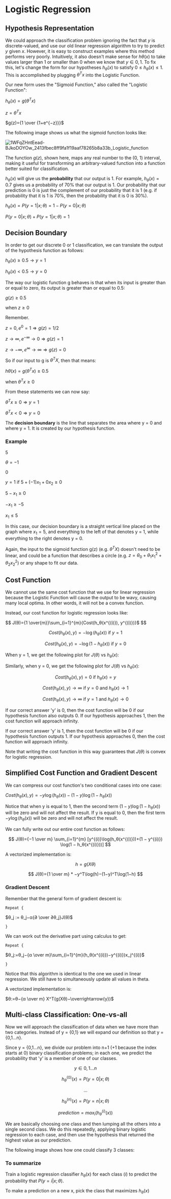 # Logistic Regression

## Hypothesis Representation

We could approach the classification problem ignoring the fact that $y$ is
discrete-valued, and use our old linear regression algorithm to try to predict
$y$ given $x$. However, it is easy to construct examples where this method
performs very poorly. Intuitively, it also doesn't make sense for
$hθ(x)$ to take values larger than 1 or smaller than 0 when we know
that $y ∈ {0, 1}$. To fix this, let's change the form for our hypotheses
$h_θ(x)$ to satisfy $0≤h_θ(x)≤1$. This is accomplished by plugging
$θ^Tx$ into the Logistic Function.

Our new form uses the "Sigmoid Function," also called the "Logistic Function":

$h_θ(x)=g(θ^Tx)$

$z=θ^Tx$

$g(z)={1 \over {1+e^{−z}}}$

The following image shows us what the sigmoid function looks like:

![1WFqZHntEead-BJkoDOYOw_2413fbec8ff9fa1f19aaf78265b8a33b_Logistic_function](https://github.com/liangcorp/machine_learning_rust/assets/2737157/d9d35e7b-1cc1-42c1-9cea-9b58975bd892)

The function $g(z)$, shown here, maps any real number to the (0, 1) interval,
making it useful for transforming an arbitrary-valued function into a function
better suited for classification.

$h_θ(x)$ will give us the **probability** that our output is 1.
For example, $h_θ(x)=0.7$ gives us a probability of 70% that our output is 1.
Our probability that our prediction is 0 is just the complement of our
probability that it is 1 (e.g. if probability that it is 1 is 70%, then
the probability that it is 0 is 30%).

$h_θ(x)=P(y=1|x;θ)=1−P(y=0|x;θ)$

$P(y=0|x;θ)+P(y=1|x;θ)=1$

## Decision Boundary

In order to get our discrete 0 or 1 classification, we can translate the output
of the hypothesis function as follows:

$h_θ(x)≥0.5→y=1$

$h_θ(x)<0.5→y=0$

The way our logistic function g behaves is that when its input is greater than
or equal to zero, its output is greater than or equal to 0.5:

$g(z)≥0.5$

$\text{when }z≥0$

Remember.

$z=0,e^0=1⇒g(z)=1/2$

$z→∞,e^{−∞}→0⇒g(z)=1$

$z→−∞,e^∞→∞⇒g(z)=0$

So if our input to g is $θ^TX$, then that means:

$hθ(x)=g(θ^Tx)≥0.5$

$\text{when } θ^Tx≥0$

From these statements we can now say:

$θ^Tx≥0⇒y=1$

$θ^Tx<0⇒y=0$

The **decision boundary** is the line that separates the area where y = 0 and
where y = 1. It is created by our hypothesis function.

### Example

$5$

$θ=−1$

$0$

$y=1 \text{ if } 5+(−1)x_1 + 0x_2≥0$

$5−x_1≥0$

$−x_1≥−5$

$x_1≤5$

In this case, our decision boundary is a straight vertical line placed on the
graph where $x_1=5$, and everything to the left of that denotes y = 1, while
everything to the right denotes y = 0.

Again, the input to the sigmoid function g(z) (e.g. $θ^TX$) doesn't need to
be linear, and could be a function that describes a
circle (e.g. $z=θ_0+θ_1x_1^2+θ_2x^2_2$) or any shape to fit our data.

## Cost Function

We cannot use the same cost function that we use for linear regression because
the Logistic Function will cause the output to be wavy, causing many local
optima. In other words, it will not be a convex function.

Instead, our cost function for logistic regression looks like:

$$
J(θ)={1 \over{m}}\sum_{i=1}^{m}{Cost(h_θ(x^{(i)}), y^{(i)})}$
$$

$$
Cost(h_θ(x),y) = −\log(h_θ(x)) \text{    if } y = 1
$$

$$
Cost(h_θ(x),y)=−\log(1−h_θ(x)) \text{    if } y = 0
$$

When y = 1, we get the following plot for $J(θ)$ vs $h_θ(x)$:

Similarly, when y = 0, we get the following plot for $J(θ)$ vs $h_θ(x)$:

$$
Cost(h_θ(x), y) = 0 \text{ if } h_θ(x)=y
$$

$$
Cost(h_θ(x), y) → ∞ \text{ if } y=0 \text{ and } h_θ(x) → 1
$$

$$
Cost(h_θ(x), y) → ∞ \text{ if } y=1 \text{ and } h_θ(x) → 0
$$

If our correct answer 'y' is 0, then the cost function will be 0 if our
hypothesis function also outputs 0. If our hypothesis approaches 1, then the
cost function will approach infinity.

If our correct answer 'y' is 1, then the cost function will be 0 if our
hypothesis function outputs 1. If our hypothesis approaches 0, then the cost
function will approach infinity.

Note that writing the cost function in this way guarantees that $J(θ)$ is convex
for logistic regression.

## Simplified Cost Function and Gradient Descent

We can compress our cost function's two conditional cases into one case:

$Cost(h_θ(x),y) = −y \log(h_θ(x)) − (1 − y) \log(1 − h_θ(x))$

Notice that when y is equal to 1, then the second term $(1 − y) \log(1 − h_θ(x))$
will be zero and will not affect the result. If y is equal to 0, then the first
term $− y \log(h_θ(x))$ will be zero and will not affect the result.

We can fully write out our entire cost function as follows:

$$
J(θ)={−1 \over m} \sum_{i=1}^{m} [y^{(i)}\log(h_θ(x^{(i)}))+(1 − y^{(i)})
\log(1 − h_θ(x^{(i)}))]
$$

A vectorized implementation is:

$$
h=g(Xθ)
$$

$$
J(θ)={1 \over m} * −y^T\log(h)−(1−y)^T\log(1−h)
$$

### Gradient Descent

Remember that the general form of gradient descent is:

`Repeat {`

$θ_j := θ_j−α{∂ \over ∂θ_j}J(θ)$

`}`

We can work out the derivative part using calculus to get:

`Repeat {`

$θ_j:=θ_j−{α \over m}\sum_{i=1}^{m}(h_θ(x^{(i)})−y^{(i)})x_j^{(i)}$

`}`

Notice that this algorithm is identical to the one we used in linear
regression. We still have to simultaneously update all values in theta.

A vectorized implementation is:

$θ:=θ−{α \over m} X^T(g(Xθ)−\overrightarrow{y})$

## Multi-class Classification: One-vs-all

Now we will approach the classification of data when we have more than two
categories. Instead of y = {0,1} we will expand our definition so
that y = {0,1...n}.

Since y = {0,1...n}, we divide our problem into n+1 (+1 because the index
starts at 0) binary classification problems; in each one, we predict the
probability that 'y' is a member of one of our classes.

$$
y ∈ {0,1...n}
$$

$$
h_θ^{(0)}(x)=P(y=0|x;θ)
$$

$$
...
$$

$$
h_θ^{(n)}(x)=P(y=n|x;θ)
$$

$$
prediction = max_i(h_θ^{(i)}(x))
$$

We are basically choosing one class and then lumping all the others into a
single second class. We do this repeatedly, applying binary logistic
regression to each case, and then use the hypothesis that returned the
highest value as our prediction.

The following image shows how one could classify 3 classes:

### To summarize

Train a logistic regression classifier $h_θ(x)$ for each class $(i)$ to
predict the probability that $P(y = i|x;θ)$.

To make a prediction on a new x, pick the class that maximizes $h_θ(x)$
